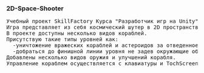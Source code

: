 ### 2D-Space-Shooter
<pre>
Учебный проект SkillFactory Курса "Разработчик игр на Unity". 
Игра представляет из себя космический шутер в 2D пространстве.
В проекте доступны несколько видов кораблей. 
Присутствую такие типы уровней как:
  -уничтожение вражеских кораблей и астероидов за отведенное время; 
  -добраться до финишной линии уровня не задев окружающие объекты. 
Добавлены несколько видов оружия и улучшений корабля. 
Управление кораблем осуществляется с клавиатуры и TochScreen для портирования на Android.
</pre>
